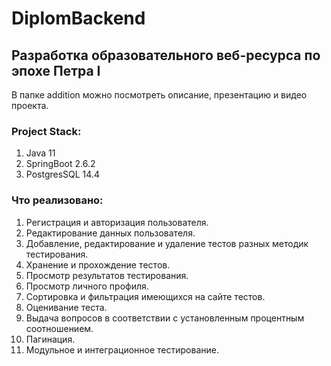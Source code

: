 # DiplomBackend
## Разработка образовательного веб-ресурса по эпохе Петра I
В папке аdditiоn можно посмотреть описание, презентацию и видео проекта. 
### Project Stack:
1. Java 11
2. SpringBoot 2.6.2
3. PostgresSQL 14.4
### Что реализовано:
1. Регистрация и авторизация пользователя.
2. Редактирование данных пользователя.
3. Добавление, редактирование и удаление тестов разных методик тестирования.
4. Хранение и прохождение тeстов.
5. Просмотр результатов тестирования.
6. Просмотр личного профиля.
7. Сортировка и фильтрация имеющихся на сайте тестов.
8. Оценивание теста.
9. Выдача вопросов в соответствии с установленным процентным соотношением.
10. Пaгинация.
11. Модульное и интеграционное тестирование.
